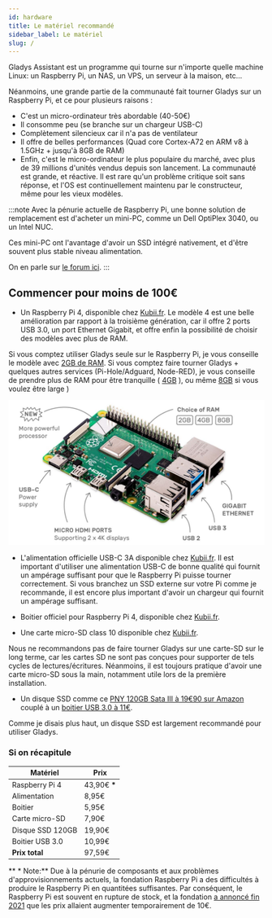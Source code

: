 ```yaml
---
id: hardware
title: Le matériel recommandé
sidebar_label: Le matériel
slug: /
---
```


Gladys Assistant est un programme qui tourne sur n'importe quelle machine Linux: un Raspberry Pi, un NAS, un VPS, un serveur à la maison, etc...

Néanmoins, une grande partie de la communauté fait tourner Gladys sur un Raspberry Pi, et ce pour plusieurs raisons :

- C'est un micro-ordinateur très abordable (40-50€)
- Il consomme peu (se branche sur un chargeur USB-C)
- Complètement silencieux car il n'a pas de ventilateur
- Il offre de belles performances (Quad core Cortex-A72 en ARM v8 à 1.5GHz + jusqu'à 8GB de RAM)
- Enfin, c'est le micro-ordinateur le plus populaire du marché, avec plus de 39 millions d'unités vendus depuis son lancement. La communauté est grande, et réactive. Il est rare qu'un problème critique soit sans réponse, et l'OS est continuellement maintenu par le constructeur, même pour les vieux modèles.

:::note
Avec la pénurie actuelle de Raspberry Pi, une bonne solution de remplacement est d'acheter un mini-PC, comme un Dell OptiPlex 3040, ou un Intel NUC.

Ces mini-PC ont l'avantage d'avoir un SSD intégré nativement, et d'être souvent plus stable niveau alimentation.

On en parle sur [le forum ici](https://community.gladysassistant.com/t/faire-tourner-gladys-sur-un-mac-mini-intel-pas-cher/7617/2?u=pierre-gilles).
:::

## Commencer pour moins de 100€

- Un Raspberry Pi 4, disponible chez <a href="https://www.kubii.fr/cartes-raspberry-pi/2771-nouveau-raspberry-pi-4-modele-b-2gb-0765756931175.html?gladys" rel="noopener">Kubii.fr</a>. Le modèle 4 est une belle amélioration par rapport à la troisième génération, car il offre 2 ports USB 3.0, un port Ethernet Gigabit, et offre enfin la possibilité de choisir des modèles avec plus de RAM.

Si vous comptez utiliser Gladys seule sur le Raspberry Pi, je vous conseille le modèle avec <a href="https://www.kubii.fr/cartes-raspberry-pi/2771-nouveau-raspberry-pi-4-modele-b-2gb-0765756931175.html?gladys" rel="noopener">2GB de RAM</a>. Si vous comptez faire tourner Gladys + quelques autres services (Pi-Hole/Adguard, Node-RED), je vous conseille de prendre plus de RAM pour être tranquille ( <a href="https://www.kubii.fr/cartes-raspberry-pi/2772-nouveau-raspberry-pi-4-modele-b-4gb-kubii-0765756931182.html?gladys" rel="noopener">4GB</a> ), ou même <a href="https://www.kubii.fr/cartes-raspberry-pi/2955-raspberry-pi-4-modele-b-8gb-0765756931199.html?gladys" rel="noopener">8GB</a> si vous voulez être large )

![Raspberry Pi 4](../../../../../static/img/docs/fr/installation/raspberry-pi-4.jpg)

- L'alimentation officielle USB-C 3A disponible chez <a href="https://www.kubii.fr/14-chargeurs-alimentations-raspberry/2678-alimentation-officielle-usb-type-c-raspberry-pi-3272496300002.html?gladys" rel="noopener" >Kubii.fr</a>. Il est important d'utiliser une alimentation USB-C de bonne qualité qui fournit un ampérage suffisant pour que le Raspberry Pi puisse tourner correctement. Si vous branchez un SSD externe sur votre Pi comme je recommande, il est encore plus important d'avoir un chargeur qui fournit un ampérage suffisant.

- Boitier officiel pour Raspberry Pi 4, disponible chez <a href="https://www.kubii.fr/boitiers-et-supports/2681-boitier-officiel-pour-raspberry-pi-4-kubii-3272496298583.html?gladys" rel="noopener">Kubii.fr</a>.

- Une carte micro-SD class 10 disponible chez <a href="https://www.kubii.fr/carte-sd-et-stockage/2939-micro-sdhc-16gb-class10-verbatim-023942440826.html?gladys" rel="noopener">Kubii.fr</a>.

Nous ne recommandons pas de faire tourner Gladys sur une carte-SD sur le long terme, car les cartes SD ne sont pas conçues pour supporter de tels cycles de lectures/écritures. Néanmoins, il est toujours pratique d'avoir une carte micro-SD sous la main, notamment utile lors de la première installation.

- Un disque SSD comme ce [PNY 120GB Sata III à 19€90 sur Amazon](https://www.amazon.fr/PNY-CS900-Disque-Flash-Interne/dp/B01KFLH1WS?tag=gladproj-21&th=1) couplé à un [boitier USB 3.0 à 11€](https://www.amazon.fr/EasyULT-Boitier-Externe-Vitesse-UASP-Noir/dp/B07PMWJB8P?&linkCode=ll1&tag=gladproj-21&linkId=d2bf9d23a85189d9ec0479a23dec4923&language=fr_FR&ref_=as_li_ss_tl).

Comme je disais plus haut, un disque SSD est largement recommandé pour utiliser Gladys.

### Si on récapitule

| Matériel         | Prix          |
| ---------------- | ------------- |
| Raspberry Pi 4   | 43,90€ **\*** |
| Alimentation     | 8,95€         |
| Boitier          | 5,95€         |
| Carte micro-SD   | 7,90€         |
| Disque SSD 120GB | 19,90€        |
| Boitier USB 3.0  | 10,99€        |
| **Prix total**   | 97,59€        |

** \* Note:** Due à la pénurie de composants et aux problèmes d'approvisionnements actuels, la fondation Raspberry Pi a des difficultés à produire le Raspberry Pi en quantitées suffisantes. Par conséquent, le Raspberry Pi est souvent en rupture de stock, et la fondation [a annoncé fin 2021](https://www.raspberrypi.com/news/supply-chain-shortages-and-our-first-ever-price-increase/) que les prix allaient augmenter temporairement de 10€.
